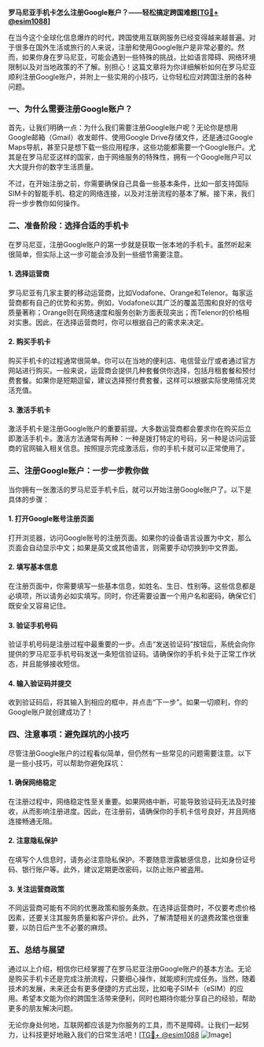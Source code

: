 **罗马尼亚手机卡怎么注册Google账户？——轻松搞定跨国难题[[TG💪+ @esim1088](https://t.me/s/esim1088)]**

在当今这个全球化信息爆炸的时代，跨国使用互联网服务已经变得越来越普遍。对于很多在国外生活或旅行的人来说，注册和使用Google账户是非常必要的。然而，如果你身在罗马尼亚，可能会遇到一些特殊的挑战，比如语言障碍、网络环境限制以及对当地政策的不了解。别担心！这篇文章将为你详细解析如何在罗马尼亚顺利注册Google账户，并附上一些实用的小技巧，让你轻松应对跨国注册的各种问题。

### 一、为什么需要注册Google账户？

首先，让我们明确一点：为什么我们需要注册Google账户呢？无论你是想用Google邮箱（Gmail）收发邮件、使用Google Drive存储文件，还是通过Google Maps导航，甚至只是想下载一些应用程序，这些功能都需要一个Google账户。尤其是在罗马尼亚这样的国家，由于网络服务的特殊性，拥有一个Google账户可以大大提升你的数字生活质量。

不过，在开始注册之前，你需要确保自己具备一些基本条件，比如一部支持国际SIM卡的智能手机、稳定的网络连接，以及对注册流程的基本了解。接下来，我们将一步步教你如何操作。

### 二、准备阶段：选择合适的手机卡

在罗马尼亚，注册Google账户的第一步就是获取一张本地的手机卡。虽然听起来很简单，但实际上这一步可能会涉及到一些细节需要注意。

#### 1. 选择运营商

罗马尼亚有几家主要的移动运营商，比如Vodafone、Orange和Telenor。每家运营商都有自己的优势和劣势。例如，Vodafone以其广泛的覆盖范围和良好的信号质量著称；Orange则在网络速度和服务创新方面表现突出；而Telenor的价格相对实惠。因此，在选择运营商时，你可以根据自己的需求来决定。

#### 2. 购买手机卡

购买手机卡的过程通常很简单。你可以在当地的便利店、电信营业厅或者通过官方网站进行购买。一般来说，运营商会提供几种套餐供你选择，包括月租套餐和预付费套餐。如果你是短期逗留，建议选择预付费套餐，这样可以根据实际使用情况灵活充值。

#### 3. 激活手机卡

激活手机卡是注册Google账户的重要前提。大多数运营商都会要求你在购买后立即激活手机卡。激活方法通常有两种：一种是拨打特定的号码，另一种是访问运营商的官网输入相关信息。按照提示完成激活后，你的手机卡就可以正常使用了。

### 三、注册Google账户：一步一步教你做

当你拥有一张激活的罗马尼亚手机卡后，就可以开始注册Google账户了。以下是具体的步骤：

#### 1. 打开Google账号注册页面

打开浏览器，访问Google账号的注册页面。如果你的设备语言设置为中文，那么页面会自动显示中文；如果是英文或其他语言，则需要手动切换到中文界面。

#### 2. 填写基本信息

在注册页面中，你需要填写一些基本信息，如姓名、生日、性别等。这些信息都是必填项，所以请务必如实填写。同时，你还需要设置一个用户名和密码，确保它们既安全又容易记住。

#### 3. 验证手机号码

验证手机号码是注册过程中最重要的一步。点击“发送验证码”按钮后，系统会向你提供的罗马尼亚手机号码发送一条短信验证码。请确保你的手机卡处于正常工作状态，并且能够接收短信。

#### 4. 输入验证码并提交

收到验证码后，将其输入到相应的框中，并点击“下一步”。如果一切顺利，你的Google账户就创建成功了！

### 四、注意事项：避免踩坑的小技巧

尽管注册Google账户的过程看似简单，但仍然有一些常见的问题需要注意。以下是一些小技巧，可以帮助你避免踩坑：

#### 1. 确保网络稳定

在注册过程中，网络稳定性至关重要。如果网络中断，可能导致验证码无法及时接收，从而影响注册进度。因此，在注册前，请确保你的手机卡信号良好，并且网络连接畅通无阻。

#### 2. 注意隐私保护

在填写个人信息时，请务必注意隐私保护。不要随意泄露敏感信息，比如身份证号码、银行账户等。此外，建议定期更改密码，以防止账户被盗用。

#### 3. 关注运营商政策

不同运营商可能有不同的优惠政策和服务条款。在选择运营商时，不仅要考虑价格因素，还要关注其服务质量和客户评价。此外，了解清楚相关的退费政策也很重要，以防日后产生不必要的麻烦。

### 五、总结与展望

通过以上介绍，相信你已经掌握了在罗马尼亚注册Google账户的基本方法。无论是购买手机卡还是完成注册流程，只要细心操作，就能顺利完成任务。当然，随着技术的发展，未来还会有更多便捷的方式出现，比如电子SIM卡（eSIM）的应用。希望本文能为你的跨国生活带来便利，同时也期待你能分享自己的经验，帮助更多的朋友解决问题。

无论你身处何地，互联网都应该是为你服务的工具，而不是障碍。让我们一起努力，让科技更好地融入我们的日常生活吧！[[TG💪+ @esim1088](https://t.me/s/esim1088) ![Image](https://i.postimg.cc/4NQfJmqS/Snipaste-2025-05-13-00-14-12.png)]